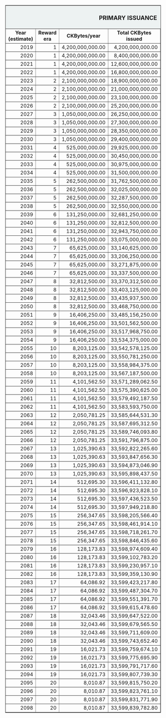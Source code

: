 <table border="1" align="center"> 
    <tr bgcolor="edf2f2">
        <td colspan="6"; width="34%" align="center"><b><H3>PRIMARY ISSUANCE</H3></b></td>
      </tr>
    <tr align="center">
        <td><b>Year (estimate)</b></td>
        <td><b>Reward era</b></td>
        <td><b>CKBytes/year</b></td>
        <td><b>Total CKBytes issued</b></td>
        <td><b>Percentage issued (%)</b></td>
        <td><b>Inflation rate (%)</b></td>
    </tr>
    <tr align="right">
        <td>2019</td>
        <td>1</td>
        <td>4,200,000,000.00</td>
        <td>4,200,000,000.00</td>
        <td>12.5</td>
        <td>12.5</td>
    </tr>
    <tr align="right">
        <td>2020</td>
        <td>1</td>
        <td>4,200,000,000.00</td>
        <td>8,400,000,000.00</td>
        <td>25</td>
        <td>11.111111111111</td>
    </tr>
    <tr align="right">
        <td>2021</td>
        <td>1</td>
        <td>4,200,000,000.00</td>
        <td>12,600,000,000.00</td>
        <td>37.5</td>
        <td>10</td>
    </tr>
    <tr align="right">
        <td>2022</td>
        <td>1</td>
        <td>4,200,000,000.00</td>
        <td>16,800,000,000.00</td>
        <td>50</td>
        <td>9.090909090909</td>
    </tr>
    <tr align="right">
        <td>2023</td>
        <td>2</td>
        <td>2,100,000,000.00</td>
        <td>18,900,000,000.00</td>
        <td>56.25</td>
        <td>4.166666666667</td>
    </tr>
    <tr align="right">
        <td>2024</td>
        <td>2</td>
        <td>2,100,000,000.00</td>
        <td>21,000,000,000.00</td>
        <td>62.5</td>
        <td>4</td>
    </tr>
    <tr align="right">
        <td>2025</td>
        <td>2</td>
        <td>2,100,000,000.00</td>
        <td>23,100,000,000.00</td>
        <td>68.75</td>
        <td>3.846153846154</td>
    </tr>
    <tr align="right">
        <td>2026</td>
        <td>2</td>
        <td>2,100,000,000.00</td>
        <td>25,200,000,000.00</td>
        <td>75</td>
        <td>3.703703703704</td>
    </tr>
    <tr align="right">
        <td>2027</td>
        <td>3</td>
        <td>1,050,000,000.00</td>
        <td>26,250,000,000.00</td>
        <td>78.125</td>
        <td>1.785714285714</td>
    </tr>
    <tr align="right">
        <td>2028</td>
        <td>3</td>
        <td>1,050,000,000.00</td>
        <td>27,300,000,000.00</td>
        <td>81.25</td>
        <td>1.754385964912</td>
    </tr>
    <tr align="right">
        <td>2029</td>
        <td>3</td>
        <td>1,050,000,000.00</td>
        <td>28,350,000,000.00</td>
        <td>84.375</td>
        <td>1.724137931034</td>
    </tr>
    <tr align="right">
        <td>2030</td>
        <td>3</td>
        <td>1,050,000,000.00</td>
        <td>29,400,000,000.00</td>
        <td>87.5</td>
        <td>1.694915254237</td>
    </tr>
    <tr align="right">
        <td>2031</td>
        <td>4</td>
        <td>525,000,000.00</td>
        <td>29,925,000,000.00</td>
        <td>89.0625</td>
        <td>0.833333333333</td>
    </tr>
    <tr align="right">
        <td>2032</td>
        <td>4</td>
        <td>525,000,000.00</td>
        <td>30,450,000,000.00</td>
        <td>90.625</td>
        <td>0.826446280992</td>
    </tr>
    <tr align="right">
        <td>2033</td>
        <td>4</td>
        <td>525,000,000.00</td>
        <td>30,975,000,000.00</td>
        <td>92.1875</td>
        <td>0.819672131148</td>
    </tr>
    <tr align="right">
        <td>2034</td>
        <td>4</td>
        <td>525,000,000.00</td>
        <td>31,500,000,000.00</td>
        <td>93.75</td>
        <td>0.813008130081</td>
    </tr>
    <tr align="right">
        <td>2035</td>
        <td>5</td>
        <td>262,500,000.00</td>
        <td>31,762,500,000.00</td>
        <td>94.53125</td>
        <td>0.403225806452</td>
    </tr>
    <tr align="right">
        <td>2036</td>
        <td>5</td>
        <td>262,500,000.00</td>
        <td>32,025,000,000.00</td>
        <td>95.3125</td>
        <td>0.401606425703</td>
    </tr>
    <tr align="right">
        <td>2037</td>
        <td>5</td>
        <td>262,500,000.00</td>
        <td>32,287,500,000.00</td>
        <td>96.09375</td>
        <td>0.4</td>
    </tr>
    <tr align="right">
        <td>2038</td>
        <td>5</td>
        <td>262,500,000.00</td>
        <td>32,550,000,000.00</td>
        <td>96.875</td>
        <td>0.398406374502</td>
    </tr>
    <tr align="right">
        <td>2039</td>
        <td>6</td>
        <td>131,250,000.00</td>
        <td>32,681,250,000.00</td>
        <td>97.265625</td>
        <td>0.198412698413</td>
    </tr>
    <tr align="right">
        <td>2040</td>
        <td>6</td>
        <td>131,250,000.00</td>
        <td>32,812,500,000.00</td>
        <td>97.65625</td>
        <td>0.198019801980</td>
    </tr>
    <tr align="right">
        <td>2041</td>
        <td>6</td>
        <td>131,250,000.00</td>
        <td>32,943,750,000.00</td>
        <td>98.046875</td>
        <td>0.197628458498</td>
    </tr>
    <tr align="right">
        <td>2042</td>
        <td>6</td>
        <td>131,250,000.00</td>
        <td>33,075,000,000.00</td>
        <td>98.4375</td>
        <td>0.197238658777</td>
    </tr>
    <tr align="right">
        <td>2043</td>
        <td>7</td>
        <td>65,625,000.00</td>
        <td>33,140,625,000.00</td>
        <td>98.6328125</td>
        <td>0.098425196850</td>
    </tr>
    <tr align="right">
        <td>2044</td>
        <td>7</td>
        <td>65,625,000.00</td>
        <td>33,206,250,000.00</td>
        <td>98.828125</td>
        <td>0.098328416912</td>
    </tr>
    <tr align="right">
        <td>2045</td>
        <td>7</td>
        <td>65,625,000.00</td>
        <td>33,271,875,000.00</td>
        <td>99.0234375</td>
        <td>0.098231827112</td>
    </tr>
    <tr align="right">
        <td>2046</td>
        <td>7</td>
        <td>65,625,000.00</td>
        <td>33,337,500,000.00</td>
        <td>99.21875</td>
        <td>0.098135426889</td>
    </tr>
    <tr align="right">
        <td>2047</td>
        <td>8</td>
        <td>32,812,500.00</td>
        <td>33,370,312,500.00</td>
        <td>99.31640625</td>
        <td>0.049019607843</td>
    </tr>
    <tr align="right">
        <td>2048</td>
        <td>8</td>
        <td>32,812,500.00</td>
        <td>33,403,125,000.00</td>
        <td>99.4140625</td>
        <td>0.048995590397</td>
    </tr>
    <tr align="right">
        <td>2049</td>
        <td>8</td>
        <td>32,812,500.00</td>
        <td>33,435,937,500.00</td>
        <td>99.51171875</td>
        <td>0.048971596474</td>
    </tr>
    <tr align="right">
        <td>2050</td>
        <td>8</td>
        <td>32,812,500.00</td>
        <td>33,468,750,000.00</td>
        <td>99.609375</td>
        <td>0.048947626040</td>
    </tr>
    <tr align="right">
        <td>2051</td>
        <td>9</td>
        <td>16,406,250.00</td>
        <td>33,485,156,250.00</td>
        <td>99.65820313</td>
        <td>0.024461839530</td>
    </tr>
    <tr align="right">
        <td>2052</td>
        <td>9</td>
        <td>16,406,250.00</td>
        <td>33,501,562,500.00</td>
        <td>99.70703125</td>
        <td>0.024455857178</td>
    </tr>
    <tr align="right">
        <td>2053</td>
        <td>9</td>
        <td>16,406,250.00</td>
        <td>33,517,968,750.00</td>
        <td>99.75585938</td>
        <td>0.024449877751</td>
    </tr>
    <tr align="right">
        <td>2054</td>
        <td>9</td>
        <td>16,406,250.00</td>
        <td>33,534,375,000.00</td>
        <td>99.8046875</td>
        <td>0.024443901247</td>
    </tr>
    <tr align="right">
        <td>2055</td>
        <td>10</td>
        <td>8,203,125.00</td>
        <td>33,542,578,125.00</td>
        <td>99.82910156</td>
        <td>0.012218963832</td>
    </tr>
    <tr align="right">
        <td>2056</td>
        <td>10</td>
        <td>8,203,125.00</td>
        <td>33,550,781,250.00</td>
        <td>99.85351563</td>
        <td>0.012217470984</td>
    </tr>
    <tr align="right">
        <td>2057</td>
        <td>10</td>
        <td>8,203,125.00</td>
        <td>33,558,984,375.00</td>
        <td>99.87792969</td>
        <td>0.012215978500</td>
    </tr>
    <tr align="right">
        <td>2058</td>
        <td>10</td>
        <td>8,203,125.00</td>
        <td>33,567,187,500.00</td>
        <td>99.90234375</td>
        <td>0.012214486381</td>
    </tr>
    <tr align="right">
        <td>2059</td>
        <td>11</td>
        <td>4,101,562.50</td>
        <td>33,571,289,062.50</td>
        <td>99.91455078</td>
        <td>0.006106497313</td>
    </tr>
    <tr align="right">
        <td>2060</td>
        <td>11</td>
        <td>4,101,562.50</td>
        <td>33,575,390,625.00</td>
        <td>99.92675781</td>
        <td>0.006106124443</td>
    </tr>
    <tr align="right">
        <td>2061</td>
        <td>11</td>
        <td>4,101,562.50</td>
        <td>33,579,492,187.50</td>
        <td>99.93896484</td>
        <td>0.006105751618</td>
    </tr>
    <tr align="right">
        <td>2062</td>
        <td>11</td>
        <td>4,101,562.50</td>
        <td>33,583,593,750.00</td>
        <td>99.95117188</td>
        <td>0.006105378839</td>
    </tr>
    <tr align="right">
        <td>2063</td>
        <td>12</td>
        <td>2,050,781.25</td>
        <td>33,585,644,531.30</td>
        <td>99.95727539</td>
        <td>0.003052503053</td>
    </tr>
    <tr align="right">
        <td>2064</td>
        <td>12</td>
        <td>2,050,781.25</td>
        <td>33,587,695,312.50</td>
        <td>99.96337891</td>
        <td>0.003052409878</td>
    </tr>
    <tr align="right">
        <td>2065</td>
        <td>12</td>
        <td>2,050,781.25</td>
        <td>33,589,746,093.80</td>
        <td>99.96948242</td>
        <td>0.003052316708</td>
    </tr>
    <tr align="right">
        <td>2066</td>
        <td>12</td>
        <td>2,050,781.25</td>
        <td>33,591,796,875.00</td>
        <td>99.97558594</td>
        <td>0.003052223545</td>
    </tr>
    <tr align="right">
        <td>2067</td>
        <td>13</td>
        <td>1,025,390.63</td>
        <td>33,592,822,265.60</td>
        <td>99.9786377</td>
        <td>0.001526065194</td>
    </tr>
    <tr align="right">
        <td>2068</td>
        <td>13</td>
        <td>1,025,390.63</td>
        <td>33,593,847,656.30</td>
        <td>99.98168945</td>
        <td>0.001526041905</td>
    </tr>
    <tr align="right">
        <td>2069</td>
        <td>13</td>
        <td>1,025,390.63</td>
        <td>33,594,873,046.90</td>
        <td>99.98474121</td>
        <td>0.001526018617</td>
    </tr>
    <tr align="right">
        <td>2070</td>
        <td>13</td>
        <td>1,025,390.63</td>
        <td>33,595,898,437.50</td>
        <td>99.98779297</td>
        <td>0.001525995330</td>
    </tr>
    <tr align="right">
        <td>2071</td>
        <td>14</td>
        <td>512,695.30</td>
        <td>33,596,411,132.80</td>
        <td>99.98931885</td>
        <td>0.000762986018</td>
    </tr>
    <tr align="right">
        <td>2072</td>
        <td>14</td>
        <td>512,695.30</td>
        <td>33,596,923,828.10</td>
        <td>99.99084473</td>
        <td>0.000762980197</td>
    </tr>
    <tr align="right">
        <td>2073</td>
        <td>14</td>
        <td>512,695.30</td>
        <td>33,597,436,523.50</td>
        <td>99.99237061</td>
        <td>0.000762974376</td>
    </tr>
    <tr align="right">
        <td>2074</td>
        <td>14</td>
        <td>512,695.30</td>
        <td>33,597,949,218.80</td>
        <td>99.99389648</td>
        <td>0.000762968554</td>
    </tr>
    <tr align="right">
        <td>2075</td>
        <td>15</td>
        <td>256,347.65</td>
        <td>33,598,205,566.40</td>
        <td>99.99465942</td>
        <td>0.000381481374</td>
    </tr>
    <tr align="right">
        <td>2076</td>
        <td>15</td>
        <td>256,347.65</td>
        <td>33,598,461,914.10</td>
        <td>99.99542236</td>
        <td>0.000381479919</td>
    </tr>
    <tr align="right">
        <td>2077</td>
        <td>15</td>
        <td>256,347.65</td>
        <td>33,598,718,261.70</td>
        <td>99.9961853</td>
        <td>0.000381478463</td>
    </tr>
    <tr align="right">
        <td>2078</td>
        <td>15</td>
        <td>256,347.65</td>
        <td>33,598,846,435.60</td>
        <td>99.99656677</td>
        <td>0.000381477008</td>
    </tr>
    <tr align="right">
        <td>2079</td>
        <td>16</td>
        <td>128,173.83</td>
        <td>33,598,974,609.40</td>
        <td>99.99694824</td>
        <td>0.000190738140</td>
    </tr>
    <tr align="right">
        <td>2080</td>
        <td>16</td>
        <td>128,173.83</td>
        <td>33,599,102,783.20</td>
        <td>99.99732971</td>
        <td>0.000190737776</td>
    </tr>
    <tr align="right">
        <td>2081</td>
        <td>16</td>
        <td>128,173.83</td>
        <td>33,599,230,957.10</td>
        <td>99.99771118</td>
        <td>0.000190737413</td>
    </tr>
    <tr align="right">
        <td>2082</td>
        <td>16</td>
        <td>128,173.83</td>
        <td>33,599,359,130.90</td>
        <td>99.99809265</td>
        <td>0.000190737049</td>
    </tr>
    <tr align="right">
        <td>2083</td>
        <td>17</td>
        <td>64,086.92</td>
        <td>33,599,423,217.80</td>
        <td>99.99828339</td>
        <td>0.000095368350</td>
    </tr>
    <tr align="right">
        <td>2084</td>
        <td>17</td>
        <td>64,086.92</td>
        <td>33,599,487,304.70</td>
        <td>99.99847412</td>
        <td>0.000095368259</td>
    </tr>
    <tr align="right">
        <td>2085</td>
        <td>17</td>
        <td>64,086.92</td>
        <td>33,599,551,391.70</td>
        <td>99.99866486</td>
        <td>0.000095368168</td>
    </tr>
    <tr align="right">
        <td>2086</td>
        <td>17</td>
        <td>64,086.92</td>
        <td>33,599,615,478.60</td>
        <td>99.99885559</td>
        <td>0.000095368077</td>
    </tr>
    <tr align="right">
        <td>2087</td>
        <td>18</td>
        <td>32,043.46</td>
        <td>33,599,647,522.00</td>
        <td>99.99895096</td>
        <td>0.000047683993</td>
    </tr>
    <tr align="right">
        <td>2088</td>
        <td>18</td>
        <td>32,043.46</td>
        <td>33,599,679,565.50</td>
        <td>99.99904633</td>
        <td>0.000047683970</td>
    </tr>
    <tr align="right">
        <td>2089</td>
        <td>18</td>
        <td>32,043.46</td>
        <td>33,599,711,609.00</td>
        <td>99.99914169</td>
        <td>0.000047683948</td>
    </tr>
    <tr align="right">
        <td>2090</td>
        <td>18</td>
        <td>32,043.46</td>
        <td>33,599,743,652.40</td>
        <td>99.99923706</td>
        <td>0.000047683925</td>
    </tr>
    <tr align="right">
        <td>2091</td>
        <td>19</td>
        <td>16,021.73</td>
        <td>33,599,759,674.10</td>
        <td>99.99928474</td>
        <td>0.000023841951</td>
    </tr>
    <tr align="right">
        <td>2092</td>
        <td>19</td>
        <td>16,021.73</td>
        <td>33,599,775,695.90</td>
        <td>99.99933243</td>
        <td>0.000023841945</td>
    </tr>
    <tr align="right">
        <td>2093</td>
        <td>19</td>
        <td>16,021.73</td>
        <td>33,599,791,717.60</td>
        <td>99.99938011</td>
        <td>0.000023841940</td>
    </tr>
    <tr align="right">
        <td>2094</td>
        <td>19</td>
        <td>16,021.73</td>
        <td>33,599,807,739.30</td>
        <td>99.9994278</td>
        <td>0.000023841934</td>
    </tr>
    <tr align="right">
        <td>2095</td>
        <td>20</td>
        <td>8,010.87</td>
        <td>33,599,815,750.20</td>
        <td>99.99945164</td>
        <td>0.000011920972</td>
    </tr>
    <tr align="right">
        <td>2096</td>
        <td>20</td>
        <td>8,010.87</td>
        <td>33,599,823,761.10</td>
        <td>99.99947548</td>
        <td>0.000011920970</td>
    </tr>
    <tr align="right">
        <td>2097</td>
        <td>20</td>
        <td>8,010.87</td>
        <td>33,599,831,771.90</td>
        <td>99.99949932</td>
        <td>0.000011920969</td>
    </tr>
    <tr align="right">
        <td>2098</td>
        <td>20</td>
        <td>8,010.87</td>
        <td>33,599,839,782.80</td>
        <td>99.99952316</td>
        <td>0.000011920967</td>
    </tr>
</table>
